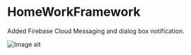 # HomeWorkFramework

Added Firebase Cloud Messaging and dialog box notification.


![Image alt](https://github.com/noshum/Framework/blob/dev2/HalloweenOverScreen.png)
